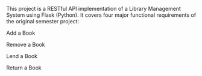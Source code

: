 This project is a RESTful API implementation of a Library Management System using Flask (Python).
It covers four major functional requirements of the original semester project:

Add a Book

Remove a Book

Lend a Book

Return a Book
